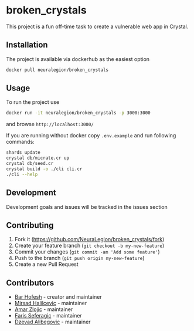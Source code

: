 # broken_crystals

This project is a fun off-time task to create a vulnerable web app in Crystal.

## Installation

The project is available via dockerhub as the easiest option

```bash
docker pull neuralegion/broken_crystals
```

## Usage

To run the project use

```bash
docker run -it neuralegion/broken_crystals -p 3000:3000
```

and browse `http://localhost:3000/`

If you are running without docker copy `.env.example` and run following commands: 

```bash
shards update
crystal db/micrate.cr up
crystal db/seed.cr
crystal build -o ./cli cli.cr
./cli --help
```

## Development

Development goals and issues will be tracked in the issues section

## Contributing

1. Fork it (<https://github.com/NeuraLegion/broken_crystals/fork>)
2. Create your feature branch (`git checkout -b my-new-feature`)
3. Commit your changes (`git commit -am 'Add some feature'`)
4. Push to the branch (`git push origin my-new-feature`)
5. Create a new Pull Request

## Contributors

- [Bar Hofesh](https://github.com/bararchy) - creator and maintainer
- [Mirsad Halilcevic](https://github.com/sixaphone) - maintainer
- [Amar Zlojic](https://github.com/amar771) - maintainer
- [Faris Seferagic](https://github.com/farrza) - maintainer
- [Dzevad Alibegovic](https://github.com/cuteghost) - maintainer
